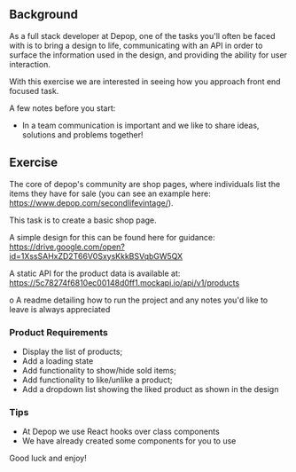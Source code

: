 ## Background

As a full stack developer at Depop, one of the tasks you'll often be faced with is to bring a design to life, communicating with an API in order to surface the information used in the design, and providing the ability for user interaction.

With this exercise we are interested in seeing how you approach front end focused task. 

A few notes before you start:

- In a team communication is important and we like to share ideas, solutions and problems together!

## Exercise

The core of depop's community are shop pages, where individuals list the items they have for sale (you can see an example here: https://www.depop.com/secondlifevintage/). 

This task is to create a basic shop page. 

A simple design for this can be found here for guidance: <https://drive.google.com/open?id=1XssSAHxZD2T66V0SxysKkkBSVqbGW5QX>

A static API for the product data is available at: <https://5c78274f6810ec00148d0ff1.mockapi.io/api/v1/products>

o A readme detailing how to run the project and any notes you'd like to leave is always appreciated
### Product Requirements

- Display the list of products;
- Add a loading state
- Add functionality to show/hide sold items;
- Add functionality to like/unlike a product;
- Add a dropdown list showing the liked product as shown in the design

### Tips

- At Depop we use React hooks over class components
- We have already created some components for you to use 

Good luck and enjoy!

